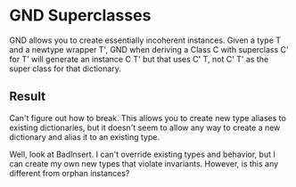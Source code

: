 # GND Superclasses

GND allows you to create essentially incoherent instances. Given a type T and a
newtype wrapper T', GND when deriving a Class C with superclass C' for T' will
generate an instance C T' but that uses C' T, not C' T' as the super class for
that dictionary.

## Result

Can't figure out how to break. This allows you to create new type aliases to
existing dictionaries, but it doesn't seem to allow any way to create a new
dictionary and alias it to an existing type.

Well, look at BadInsert. I can't override existing types and behavior, but I
can create my own new types that violate invariants. However, is this any
different from orphan instances?

